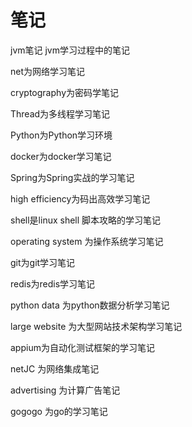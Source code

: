 # 笔记
jvm笔记
jvm学习过程中的笔记

net为网络学习笔记

cryptography为密码学笔记

Thread为多线程学习笔记

Python为Python学习环境

docker为docker学习笔记

Spring为Spring实战的学习笔记

high efficiency为码出高效学习笔记

shell是linux shell 脚本攻略的学习笔记

operating system 为操作系统学习笔记

git为git学习笔记

redis为redis学习笔记

python data 为python数据分析学习笔记

large website 为大型网站技术架构学习笔记

appium为自动化测试框架的学习笔记

netJC 为网络集成笔记

advertising 为计算广告笔记

gogogo 为go的学习笔记
